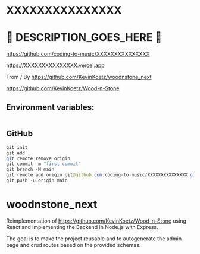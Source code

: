 # XXXXXXXXXXXXXXX

# 🚀 DESCRIPTION_GOES_HERE 🚀

https://github.com/coding-to-music/XXXXXXXXXXXXXXX

https://XXXXXXXXXXXXXXX.vercel.app

From / By https://github.com/KevinKoetz/woodnstone_next

https://github.com/KevinKoetz/Wood-n-Stone

## Environment variables:

```java

```

## GitHub

```java
git init
git add .
git remote remove origin
git commit -m "first commit"
git branch -M main
git remote add origin git@github.com:coding-to-music/XXXXXXXXXXXXXXX.git
git push -u origin main
```
# woodnstone_next
Reimplementation of https://github.com/KevinKoetz/Wood-n-Stone using React and implementing the Backend in Node.js with Express.

The goal is to make the project reusable and to autogenerate the admin page and crud routes based on the provided schemas. 
